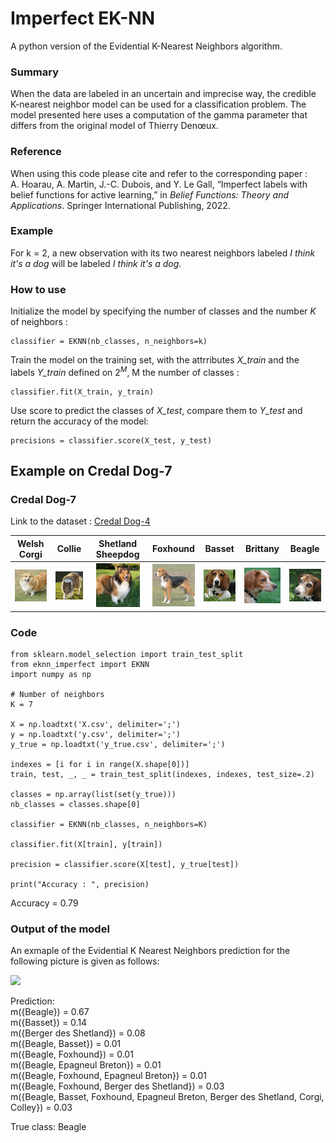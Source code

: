 # Imperfect EK-NN

A python version of the Evidential K-Nearest Neighbors algorithm.

### Summary

When the data are labeled in an uncertain and imprecise way, the credible K-nearest neighbor model can be used for a classification problem.
The model presented here uses a computation of the gamma parameter that differs from the original model of Thierry Denœux.

### Reference

When using this code please cite and refer to the corresponding paper :  
A. Hoarau, A. Martin, J.-C. Dubois, and Y. Le Gall, “Imperfect labels with  belief  functions  for  active  learning,”  in *Belief Functions: Theory and Applications*. Springer International Publishing, 2022.

### Example

For k = 2, a new observation with its two nearest neighbors labeled *I think it's a dog* will be labeled *I think it's a dog*.

### How to use

Initialize the model by specifying the number of classes and the number *K* of neighbors :
```
classifier = EKNN(nb_classes, n_neighbors=k)
```

Train the model on the training set, with the attrributes *X_train* and the labels *Y_train* defined on $2^M$, M the number of classes :
```
classifier.fit(X_train, y_train)
```

Use score to predict the classes of *X_test*, compare them to *Y_test* and return the accuracy of the model:
```
precisions = classifier.score(X_test, y_test)
```

## Example on Credal Dog-7

### Credal Dog-7

Link to the dataset : [Credal Dog-4](https://github.com/ArthurHoa/credal-datasets)

Welsh Corgi | Collie | Shetland Sheepdog | Foxhound | Basset | Brittany | Beagle
:--:|:--:|:--:|:--:|:--:|:--:|:--:
<img src="https://github.com/ArthurHoa/credal-datasets/blob/master/ressources/pictures/Welsh_Corgi.jpg?raw=true" width="70"> | <img src="https://github.com/ArthurHoa/credal-datasets/blob/master/ressources/pictures/Collie.jpg?raw=true" width="70"> | <img src="https://github.com/ArthurHoa/credal-datasets/blob/master/ressources/pictures/Shetland_Sheepdog.jpg?raw=true" width="70"> | <img src="https://github.com/ArthurHoa/credal-datasets/blob/master/ressources/pictures/Foxhound.jpg?raw=true" width="70"> | <img src="https://github.com/ArthurHoa/credal-datasets/blob/master/ressources/pictures/Basset.jpg?raw=true" width="70"> | <img src="https://github.com/ArthurHoa/credal-datasets/blob/master/ressources/pictures/Brittany.jpg?raw=true" width="70"> |  <img src="https://github.com/ArthurHoa/credal-datasets/blob/master/ressources/pictures/Beagle.jpg?raw=true" width="70">  

### Code

```
from sklearn.model_selection import train_test_split
from eknn_imperfect import EKNN
import numpy as np

# Number of neighbors
K = 7

X = np.loadtxt('X.csv', delimiter=';')
y = np.loadtxt('y.csv', delimiter=';')
y_true = np.loadtxt('y_true.csv', delimiter=';')

indexes = [i for i in range(X.shape[0])]
train, test, _, _ = train_test_split(indexes, indexes, test_size=.2)

classes = np.array(list(set(y_true)))
nb_classes = classes.shape[0]

classifier = EKNN(nb_classes, n_neighbors=K)

classifier.fit(X[train], y[train])

precision = classifier.score(X[test], y_true[test])

print("Accuracy : ", precision)
```

Accuracy = 0.79

### Output of the model

An exmaple of the Evidential K Nearest Neighbors prediction for the following picture is given as follows:

<img src="https://www.dropbox.com/s/9fwx1gvev1h2iq2/234.jpg?raw=true" width="150">  
  
Prediction:  
m({Beagle}) = 0.67  
m({Basset}) = 0.14  
m({Berger des Shetland}) = 0.08  
m({Beagle, Basset}) = 0.01  
m({Beagle, Foxhound}) = 0.01  
m({Beagle, Epagneul Breton}) = 0.01  
m({Beagle, Foxhound, Epagneul Breton}) = 0.01  
m({Beagle, Foxhound, Berger des Shetland}) = 0.03  
m({Beagle, Basset, Foxhound, Epagneul Breton, Berger des Shetland, Corgi, Colley}) = 0.03  
  
True class: Beagle
